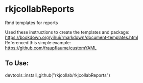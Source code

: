 # rkjcollabReports
Rmd templates for reports

Used these instructions to create the templates and package: https://bookdown.org/yihui/rmarkdown/document-templates.html
Referenced this simple example: https://github.com/fraupflaume/customYAML

## To Use:

devtools::install_github("rkjcollab/rkjcollabReports")
